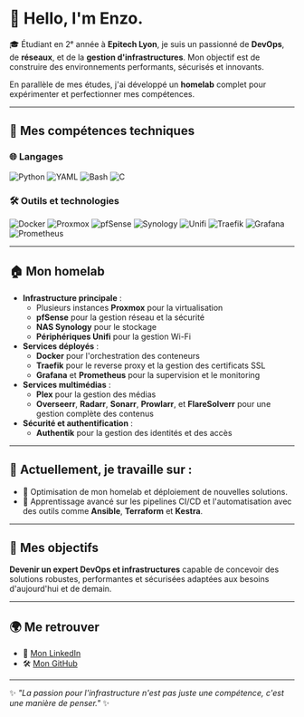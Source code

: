# 👋 Hello, I'm Enzo.

🎓 Étudiant en 2ᵉ année à **Epitech Lyon**, je suis un passionné de **DevOps**, de **réseaux**, et de la **gestion d'infrastructures**. Mon objectif est de construire des environnements performants, sécurisés et innovants.  

En parallèle de mes études, j'ai développé un **homelab** complet pour expérimenter et perfectionner mes compétences.

---

## 🔧 Mes compétences techniques

### 🌐 Langages
![Python](https://img.shields.io/badge/-Python-3776AB?logo=python&logoColor=white)
![YAML](https://img.shields.io/badge/-YAML-0F9D58?logo=yaml&logoColor=white)
![Bash](https://img.shields.io/badge/-Bash-4EAA25?logo=gnubash&logoColor=white)
![C](https://img.shields.io/badge/-C-A8B9CC?logo=c&logoColor=white)

### 🛠️ Outils et technologies
![Docker](https://img.shields.io/badge/-Docker-2496ED?logo=docker&logoColor=white)
![Proxmox](https://img.shields.io/badge/-Proxmox-E57000?logo=proxmox&logoColor=white)
![pfSense](https://img.shields.io/badge/-pfSense-003399?logo=pfsense&logoColor=white)
![Synology](https://img.shields.io/badge/-Synology-B5B5B6?logo=synology&logoColor=white)
![Unifi](https://img.shields.io/badge/-Unifi-55C500?logo=ubiquiti&logoColor=white)
![Traefik](https://img.shields.io/badge/-Traefik-24A1C1?logo=traefikmesh&logoColor=white)
![Grafana](https://img.shields.io/badge/-Grafana-F46800?logo=grafana&logoColor=white)
![Prometheus](https://img.shields.io/badge/-Prometheus-E6522C?logo=prometheus&logoColor=white)

---

## 🏠 Mon homelab
- **Infrastructure principale** :
  - Plusieurs instances **Proxmox** pour la virtualisation
  - **pfSense** pour la gestion réseau et la sécurité
  - **NAS Synology** pour le stockage
  - **Périphériques Unifi** pour la gestion Wi-Fi
- **Services déployés** :
  - **Docker** pour l'orchestration des conteneurs
  - **Traefik** pour le reverse proxy et la gestion des certificats SSL
  - **Grafana** et **Prometheus** pour la supervision et le monitoring
- **Services multimédias** :
  - **Plex** pour la gestion des médias
  - **Overseerr**, **Radarr**, **Sonarr**, **Prowlarr**, et **FlareSolverr** pour une gestion complète des contenus
- **Sécurité et authentification** :
  - **Authentik** pour la gestion des identités et des accès

---

## 🌱 Actuellement, je travaille sur :
- 🚀 Optimisation de mon homelab et déploiement de nouvelles solutions.
- 📖 Apprentissage avancé sur les pipelines CI/CD et l'automatisation avec des outils comme **Ansible**, **Terraform** et **Kestra**.

---

## 🌟 Mes objectifs
**Devenir un expert DevOps et infrastructures** capable de concevoir des solutions robustes, performantes et sécurisées adaptées aux besoins d'aujourd'hui et de demain.

---

## 🌍 Me retrouver
- 💼 [Mon LinkedIn]((https://www.linkedin.com/in/enzo-gaggiotti-867a0229a?utm_source=share&utm_campaign=share_via&utm_content=profile&utm_medium=ios_app))
- 🛠️ [Mon GitHub](https://github.com/enzogagg/)

---

✨ *"La passion pour l'infrastructure n'est pas juste une compétence, c'est une manière de penser."* ✨
